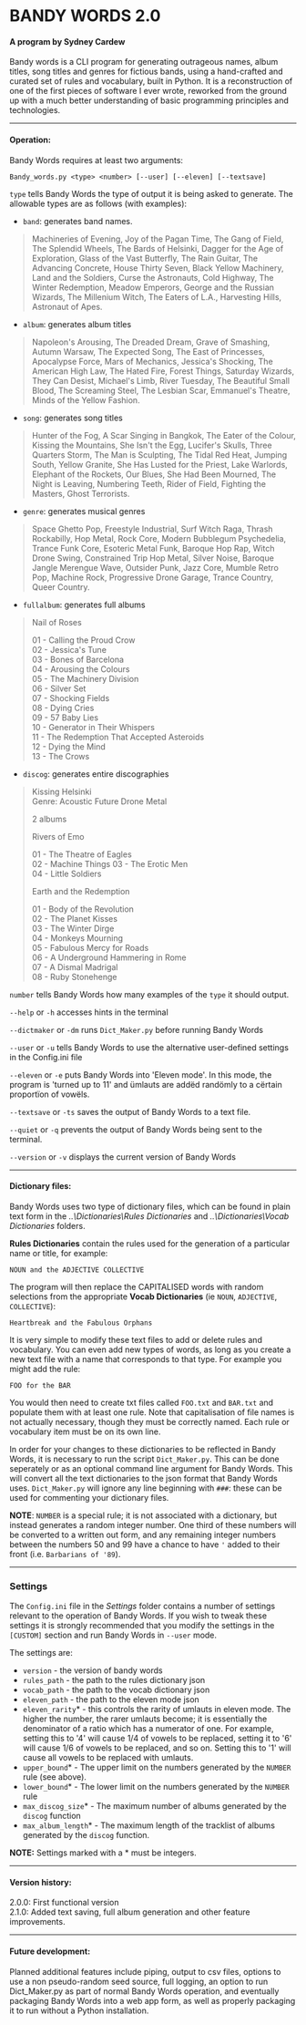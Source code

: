 # BANDY WORDS 2.0

#### A program by Sydney Cardew

Bandy words is a CLI program for generating outrageous names, 
album titles, song titles and genres for fictious bands, using
a hand-crafted and curated set of rules and vocabulary, built in
Python. It is a reconstruction of one of the first pieces of software
I ever wrote, reworked from the ground up with a much better understanding
of basic programming principles and technologies. 

---

#### Operation: 

Bandy Words requires at least two arguments:

```Bandy_words.py <type> <number> [--user] [--eleven] [--textsave]```

`type` tells Bandy Words the type of output it is being asked to generate.
The allowable types are as follows (with examples):

* `band`: generates band names.

>Machineries of Evening, Joy of the Pagan Time, The Gang of Field, 
>The Splendid Wheels, The Bards of Helsinki, Dagger for the Age of Exploration, 
>Glass of the Vast Butterfly, The Rain Guitar, The Advancing Concrete, 
>House Thirty Seven, Black Yellow Machinery, Land and the Soldiers, 
>Curse the Astronauts, Cold Highway, The Winter Redemption, 
>Meadow Emperors, George and the Russian Wizards, 
>The Millenium Witch, The Eaters of L.A., Harvesting Hills, Astronaut of Apes.
    
* `album`: generates album titles    

>Napoleon's Arousing, The Dreaded Dream, Grave of Smashing, 
>Autumn Warsaw, The Expected Song, The East of Princesses, 
>Apocalypse Force, Mars of Mechanics, 
>Jessica's Shocking, The American High Law, 
>The Hated Fire, Forest Things, Saturday Wizards, 
>They Can Desist, Michael's Limb, River Tuesday, 
>The Beautiful Small Blood, The Screaming Steel, 
>The Lesbian Scar, Emmanuel's Theatre, Minds of the Yellow Fashion.
 
* `song`: generates song titles 

> Hunter of the Fog, A Scar Singing in Bangkok, 
>The Eater of the Colour, Kissing the Mountains, She Isn't the Egg, 
>Lucifer's Skulls, Three Quarters Storm, The Man is Sculpting, 
>The Tidal Red Heat, Jumping South, Yellow Granite, 
>She Has Lusted for the Priest, Lake Warlords, 
>Elephant of the Rockets, Our Blues, She Had Been Mourned, 
>The Night is Leaving, Numbering Teeth, Rider of Field, 
>Fighting the Masters, Ghost Terrorists.
   
* `genre`: generates musical genres    

>Space Ghetto Pop, Freestyle Industrial, Surf Witch Raga, 
>Thrash Rockabilly, Hop Metal, Rock Core, Modern Bubblegum Psychedelia, 
>Trance Funk Core, Esoteric Metal Funk, Baroque Hop Rap, Witch Drone Swing, 
>Constrained Trip Hop Metal, Silver Noise, Baroque Jangle Merengue Wave, 
>Outsider Punk, Jazz Core, Mumble Retro Pop, Machine Rock, 
>Progressive Drone Garage, Trance Country, Queer Country.

* `fullalbum`: generates full albums

>Nail of Roses
>
>01 - Calling the Proud Crow    
>02 - Jessica's Tune    
>03 - Bones of Barcelona   
>04 - Arousing the Colours   
>05 - The Machinery Division   
>06 - Silver Set   
>07 - Shocking Fields   
>08 - Dying Cries   
>09 - 57 Baby Lies   
>10 - Generator in Their Whispers   
>11 - The Redemption That Accepted Asteroids   
>12 - Dying the Mind  
>13 - The Crows   


* `discog`: generates entire discographies

>Kissing Helsinki   
Genre: Acoustic Future Drone Metal
>
>2 albums
>
>Rivers of Emo
>
>01 - The Theatre of Eagles  
>02 - Machine Things 
>03 - The Erotic Men   
>04 - Little Soldiers
>
>Earth and the Redemption
>
>01 - Body of the Revolution   
>02 - The Planet Kisses   
>03 - The Winter Dirge   
>04 - Monkeys Mourning   
>05 - Fabulous Mercy for Roads  
>06 - A Underground Hammering in Rome   
>07 - A Dismal Madrigal  
>08 - Ruby Stonehenge  

`number` tells Bandy Words how many examples of the `type` it should output.

```--help``` or `-h` accesses hints in the terminal

```--dictmaker``` or `-dm` runs `Dict_Maker.py` before running Bandy Words

```--user``` or `-u` tells Bandy Words to use the alternative user-defined
settings in the Config.ini file

```--eleven``` or `-e` puts Bandy Words into 'Eleven mode'. In this mode, the
program is 'turned up to 11' and ümlauts are addëd randömly to a
cërtain proportïon of vowëls.

```--textsave``` or `-ts` saves the output of Bandy Words to a text file.

```--quiet``` or `-q` prevents the output of Bandy Words being sent to the 
terminal.

```--version``` or `-v` displays the current version of Bandy Words 
 
---

#### Dictionary files:

Bandy Words uses two type of dictionary files, which can be found in plain
text form in the *..\Dictionaries\Rules Dictionaries* and *..\Dictionaries\Vocab Dictionaries*
folders. 

**Rules Dictionaries** contain the rules used for the generation of a particular
name or title, for example:

```NOUN and the ADJECTIVE COLLECTIVE```

The program will then replace the CAPITALISED words with random selections
from the appropriate **Vocab Dictionaries** (ie `NOUN`, `ADJECTIVE`, 
`COLLECTIVE`):

```Heartbreak and the Fabulous Orphans```

It is very simple to modify these text files to add or delete rules and
vocabulary. You can even add new types of words, as long as you create
a new text file with a name that corresponds to that type. For example
you might add the rule:

```FOO for the BAR```

You would then need to create txt files called ```FOO.txt``` and ```BAR.txt```
and populate them with at least one rule. Note that capitalisation of file names is not actually necessary, though
they must be correctly named. Each rule or vocabulary item must be on its own line.

In order for your changes to these dictionaries to be reflected in Bandy Words,
it is necessary to run the script `Dict_Maker.py`. This can be done seperately
or as an optional command line argument for Bandy Words. This will convert 
all the text dictionaries to the json format that Bandy Words
uses. `Dict_Maker.py` will ignore any line beginning with `###`: 
these can be used for commenting your dictionary files.

**NOTE**: `NUMBER` is a special rule; it is not associated with a dictionary,
but instead generates a random integer number. One third of these numbers
will be converted to a written out form, and any remaining integer numbers
between the numbers 50 and 99 have a chance to have `'` added to their front
(i.e. `Barbarians of '89`).

---

### Settings

The ```Config.ini``` file in the *Settings* folder contains a number of
settings relevant to the operation of Bandy Words. If you wish to tweak these 
settings it is strongly recommended that you modify the settings in the 
```[CUSTOM]``` section and run Bandy Words in ```--user``` mode.

The settings are:

* `version` - the version of bandy words 
* `rules_path` - the path to the rules dictionary json 
* `vocab_path` - the path to the vocab dictionary json
* `eleven_path` - the path to the eleven mode json
* `eleven_rarity`\* - this controls the rarity of umlauts in eleven mode. The
higher the number, the rarer umlauts become; it is essentially the denominator
of a ratio which has a numerator of one. For example, setting this to '4' will
cause 1/4 of vowels to be replaced, setting it to '6' will cause 1/6 of vowels
to be replaced, and so on. Setting this to '1' will cause
all vowels to be replaced with umlauts.
* `upper_bound`\* - The upper limit on the numbers generated by the `NUMBER` rule (see above).
* `lower_bound`\* - The lower limit on the numbers generated by the `NUMBER` rule
* `max_discog_size`\* - The maximum number of albums generated by the `discog` function
* `max_album_length`\* - The maximum length of the tracklist of albums generated
by the `discog` function.

**NOTE:** Settings marked with a \* must be integers.

---

#### Version history:

2.0.0: First functional version   
2.1.0: Added text saving, full album generation and other feature improvements.

---

#### Future development:

Planned additional features include piping, output to csv files,
options to use a non pseudo-random seed source, full logging, an option to run
Dict_Maker.py as part of normal Bandy Words operation, and eventually
packaging Bandy Words into a web app form, as well as properly packaging it
to run without a Python installation.